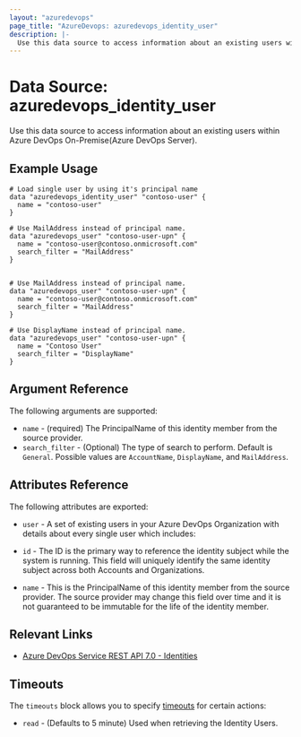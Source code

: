 ```yaml
---
layout: "azuredevops"
page_title: "AzureDevops: azuredevops_identity_user"
description: |-
  Use this data source to access information about an existing users within Azure DevOps.
---
```


# Data Source: azuredevops_identity_user

Use this data source to access information about an existing users within Azure DevOps On-Premise(Azure DevOps Server).

## Example Usage

```hcl
# Load single user by using it's principal name
data "azuredevops_identity_user" "contoso-user" {
  name = "contoso-user"
}

# Use MailAddress instead of principal name.
data "azuredevops_user" "contoso-user-upn" {
  name = "contoso-user@contoso.onmicrosoft.com"
  search_filter = "MailAddress"
}


# Use MailAddress instead of principal name.
data "azuredevops_user" "contoso-user-upn" {
  name = "contoso-user@contoso.onmicrosoft.com"
  search_filter = "MailAddress"
}

# Use DisplayName instead of principal name.
data "azuredevops_user" "contoso-user-upn" {
  name = "Contoso User"
  search_filter = "DisplayName"
}

```

## Argument Reference

The following arguments are supported:

- `name` - (required) The PrincipalName of this identity member from the source provider.
- `search_filter` - (Optional) The type of search to perform. Default is `General`. Possible values are `AccountName`, `DisplayName`, and `MailAddress`.


## Attributes Reference

The following attributes are exported:

  - `user` - A set of existing users in your Azure DevOps Organization with details about every single user which includes:

  - `id` - The ID is the primary way to reference the identity subject while the system is running. This field will uniquely identify the same identity subject across both Accounts and Organizations.
  - `name` - This is the PrincipalName of this identity member from the source provider. The source provider may change this field over time and it is not guaranteed to be immutable for the life of the identity member.


## Relevant Links

- [Azure DevOps Service REST API 7.0 - Identities](https://docs.microsoft.com/en-us/rest/api/azure/devops/ims/?view=azure-devops-rest-7.2)

## Timeouts

The `timeouts` block allows you to specify [timeouts](https://developer.hashicorp.com/terraform/language/resources/syntax#operation-timeouts) for certain actions:

* `read` - (Defaults to 5 minute) Used when retrieving the Identity Users.